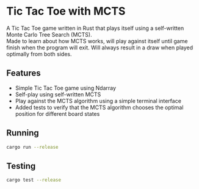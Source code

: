 # Tic Tac Toe with MCTS

A Tic Tac Toe game written in Rust that plays itself using a self-written Monte Carlo Tree Search (MCTS).  
Made to learn about how MCTS works, will play against itself until game finish when the program will exit.
Will always result in a draw when played optimally from both sides.

## Features
- Simple Tic Tac Toe game using Ndarray
- Self-play using self-written MCTS
- Play against the MCTS algorithm using a simple terminal interface
- Added tests to verify that the MCTS algorithm chooses the optimal position for different board states

## Running
```bash
cargo run --release
```
## Testing
```bash
cargo test --release
```
